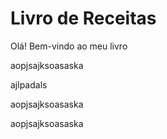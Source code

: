 # Livro de Receitas

Olá! Bem-vindo ao meu livro 

aopjsajksoasaska

ajlpadals

aopjsajksoasaska

aopjsajksoasaska